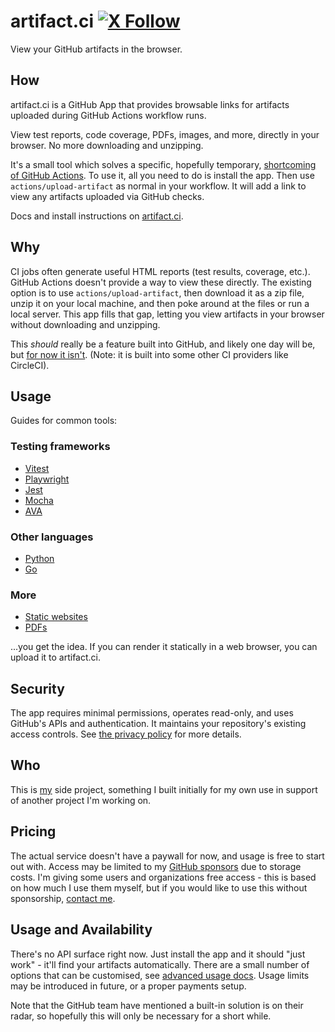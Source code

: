 # artifact.ci [![X Follow](https://img.shields.io/twitter/follow/mmkalmmkal)](https://x.com/mmkalmmkal)

<!-- codegen:start {preset: custom, source: ./scripts/codegen.js, export: generateReadme} -->
View your GitHub artifacts in the browser.

## How

artifact.ci is a GitHub App that provides browsable links for artifacts uploaded during GitHub Actions workflow runs.

View test reports, code coverage, PDFs, images, and more, directly in your browser. No more downloading and unzipping.

It's a small tool which solves a specific, hopefully temporary, [shortcoming of GitHub Actions](https://github.com/actions/upload-artifact/issues/14). To use it, all you need to do is install the app. Then use `actions/upload-artifact` as normal in your workflow. It will add a link to view any artifacts uploaded via GitHub checks.

Docs and install instructions on [artifact.ci](https://artifact.ci).

## Why

CI jobs often generate useful HTML reports (test results, coverage, etc.). GitHub Actions doesn't provide a way to view these directly. The existing option is to use `actions/upload-artifact`, then download it as a zip file, unzip it on your local machine, and then poke around at the files or run a local server. This app fills that gap, letting you view artifacts in your browser without downloading and unzipping.

This _should_ really be a feature built into GitHub, and likely one day will be, but [for now it isn't](https://github.com/actions/upload-artifact/issues/14). (Note: it is built into some other CI providers like CircleCI).

## Usage

Guides for common tools:

### Testing frameworks

- [Vitest](https://www.artifact.ci/recipes/testing/vitest)
- [Playwright](https://www.artifact.ci/recipes/testing/playwright)
- [Jest](https://www.artifact.ci/recipes/testing/jest)
- [Mocha](https://www.artifact.ci/recipes/testing/mocha)
- [AVA](https://www.artifact.ci/recipes/testing/ava)

### Other languages

- [Python](https://www.artifact.ci/recipes/other-languages/python)
- [Go](https://www.artifact.ci/recipes/other-languages/go)

### More

- [Static websites](https://www.artifact.ci/recipes/more/website)
- [PDFs](https://www.artifact.ci/recipes/more/pdf)

...you get the idea. If you can render it statically in a web browser, you can upload it to artifact.ci.

## Security

The app requires minimal permissions, operates read-only, and uses GitHub's APIs and authentication. It maintains your repository's existing access controls. See [the privacy policy](https://www.artifact.ci/privacy) for more details.

## Who

This is [my](https://x.com/mmkalmmkal) side project, something I built initially for my own use in support of another project I'm working on.

## Pricing

The actual service doesn't have a paywall for now, and usage is free to start out with. Access may be limited to my [GitHub sponsors](https://github.com/sponsors/mmkal) due to storage costs. I'm giving some users and organizations free access - this is based on how much I use them myself, but if you would like to use this without sponsorship, [contact me](https://x.com/mmkalmmkal).

## Usage and Availability

There's no API surface right now. Just install the app and it should "just work" - it'll find your artifacts automatically. There are a small number of options that can be customised, see [advanced usage docs](https://www.artifact.ci/advanced). Usage limits may be introduced in future, or a proper payments setup.

Note that the GitHub team have mentioned a built-in solution is on their radar, so hopefully this will only be necessary for a short while.
<!-- codegen:end -->